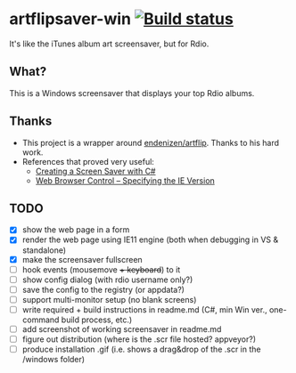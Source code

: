# artflipsaver-win [![Build status](https://ci.appveyor.com/api/projects/status/uxxv0xdud2juspgx?svg=true)](https://ci.appveyor.com/project/gbranchaud/artflipsaver-win)
It's like the iTunes album art screensaver, but for Rdio.

## What?
This is a Windows screensaver that displays your top Rdio albums.

## Thanks
* This project is a wrapper around [endenizen/artflip](https://github.com/endenizen/artflip). Thanks to his hard work.
* References that proved very useful:
  * [Creating a Screen Saver with C#](http://www.harding.edu/fmccown/screensaver/screensaver.html)
  * [Web Browser Control – Specifying the IE Version](http://weblog.west-wind.com/posts/2011/May/21/Web-Browser-Control-Specifying-the-IE-Version)

## TODO
* [x] show the web page in a form
* [x] render the web page using IE11 engine (both when debugging in VS & standalone)
* [x] make the screensaver fullscreen
* [ ] hook events (mousemove ~~+ keyboard~~) to it
* [ ] show config dialog (with rdio username only?)
* [ ] save the config to the registry (or appdata?)
* [ ] support multi-monitor setup (no blank screens)
* [ ] write required + build instructions in readme.md (C#, min Win ver., one-command build process, etc.)
* [ ] add screenshot of working screensaver in readme.md
* [ ] figure out distribution (where is the .scr file hosted? appveyor?)
* [ ] produce installation .gif (i.e. shows a drag&drop of the .scr in the /windows folder)
